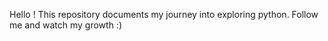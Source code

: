 Hello ! This repository documents my journey into exploring python. Follow me and watch my growth :)
